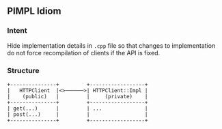 PIMPL Idiom
---

### Intent

Hide implementation details in `.cpp` file so that changes to implementation do not force recompilation 
of clients if the API is fixed.

### Structure

```
+---------------+         +------------------+
|   HTTPClient  |<>──────>| HTTPClient::Impl |
|    (public)   |         |     (private)    |
+---------------+         +------------------+
| get(...)      |         | ...              |
| post(...)     |         |                  |
+---------------+         +------------------+

```
